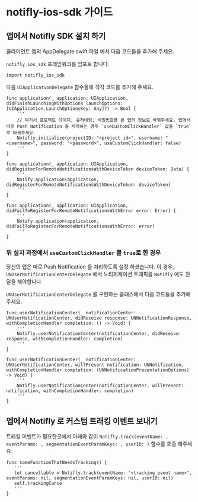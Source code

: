 # notifly-ios-sdk 가이드

## 앱에서 Notifly SDK 설치 하기

클라이언트 앱의 AppDelegate.swift 파일 에서 다음 코드들을 추가해 주세요.

`notifly_ios_sdk` 프래임워크를 임포트 합니다.
```
import notifly_ios_sdk
```

다음 `UIApplicationDelegate` 함수들에 각각 코드를 추가해 주세요.
```
func application(_ application: UIApplication, didFinishLaunchingWithOptions launchOptions: [UIApplication.LaunchOptionsKey: Any]?) -> Bool {
    '''
    // 여기서 프로젝트 아이디, 유저네임, 비밀번호를 본 앱의 정보로 바꿔주세요. 앱에서 따로 Push Notification 을 처리하는 경우 `useCustomClickHandler` 값을 `true` 로 바꿔주세요.
    Notifly.initialize(projectID: "<project id>", username: "<username>", password: "<password>", useCustomClickHandler: false)
    '''
}

func application(_ application: UIApplication, didRegisterForRemoteNotificationsWithDeviceToken deviceToken: Data) {
    '''
    Notify.application(application, didRegisterForRemoteNotificationsWithDeviceToken: deviceToken)
    '''
}

func application(_ application: UIApplication, didFailToRegisterForRemoteNotificationsWithError error: Error) {
    '''
    Notify.application(application, didFailToRegisterForRemoteNotificationsWithError: error)
    '''
}
```

### 위 설치 과정에서 `useCustomClickHandler` 를 `true`로 한 경우

당신의 앱은 따로 Push Notification 을 처리하도록 설정 하셨습니다. 이 경우, `UNUserNotificationCenterDelegate` 에서 노티피케이션 트래픽을 `Notifly` 에도 전달을 해야합니다.

`UNUserNotificationCenterDelegate` 를 구현하는 클래스에서 다음 코드들을 추가해 주세요.

```
func userNotificationCenter(_ notificationCenter: UNUserNotificationCenter, didReceive response: UNNotificationResponse, withCompletionHandler completion: () -> Void) {
    '''
    Notifly.userNotificationCenter(notificationCenter, didReceive: response, withCompletionHandler: completion)
    '''
}

func userNotificationCenter(_ notificationCenter: UNUserNotificationCenter, willPresent notification: UNNotification, withCompletionHandler completion: (UNNotificationPresentationOptions) -> Void) {
    '''
    Notifly.userNotificationCenter(notificationCenter, willPresent: notification, withCompletionHandler: completion)
    '''
}
```

## 엡에서 Notifly 로 커스텀 트래킹 이벤트 보내기

트레킹 이벤트가 필요한곳에서 아래와 같이 `Notifly.track(eventName: , eventParams: , segmentationEventParamKeys: , userID: )` 함수를 호출 해주세요.
 ```
 func someFunctionThatNeedsTracking() {
    '''
    let cancellable = Notifly.track(eventName: "<tracking event name>", eventParams: nil, segmentationEventParamKeys: nil, userID: nil)
    self.trackingCance
    '''
 }
 ```
